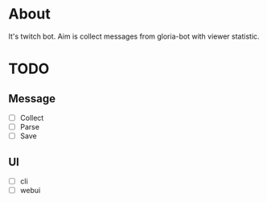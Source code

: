 # About

It's twitch bot. Aim is collect messages from gloria-bot with viewer statistic.

# TODO

## Message
- [ ] Collect
- [ ] Parse
- [ ] Save

## UI
- [ ] cli
- [ ] webui
